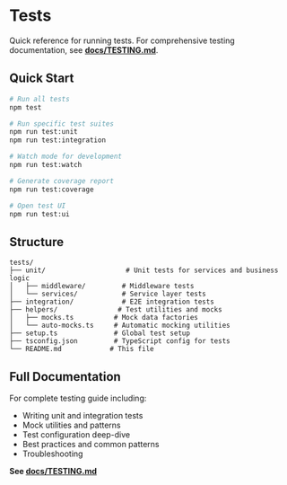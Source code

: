 # Tests

Quick reference for running tests. For comprehensive testing documentation, see **[docs/TESTING.md](../docs/TESTING.md)**.

## Quick Start

```bash
# Run all tests
npm test

# Run specific test suites
npm run test:unit
npm run test:integration

# Watch mode for development
npm run test:watch

# Generate coverage report
npm run test:coverage

# Open test UI
npm run test:ui
```

## Structure

```
tests/
├── unit/                    # Unit tests for services and business logic
│   ├── middleware/         # Middleware tests
│   └── services/           # Service layer tests
├── integration/            # E2E integration tests
├── helpers/               # Test utilities and mocks
│   ├── mocks.ts          # Mock data factories
│   └── auto-mocks.ts     # Automatic mocking utilities
├── setup.ts              # Global test setup
├── tsconfig.json         # TypeScript config for tests
└── README.md            # This file
```

## Full Documentation

For complete testing guide including:
- Writing unit and integration tests
- Mock utilities and patterns
- Test configuration deep-dive
- Best practices and common patterns
- Troubleshooting

**See [docs/TESTING.md](../docs/TESTING.md)**
